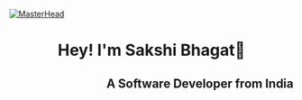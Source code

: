 [![MasterHead](https://user-images.githubusercontent.com/74038190/256977180-54fb7eef-b1e8-41dc-be97-57e4180b3b24.gif)](https://28saakshii08.io)
<h1 align="center">Hey! I'm Sakshi Bhagat👋</h1>
<h2 align="right"> A Software Developer from India </h2>


